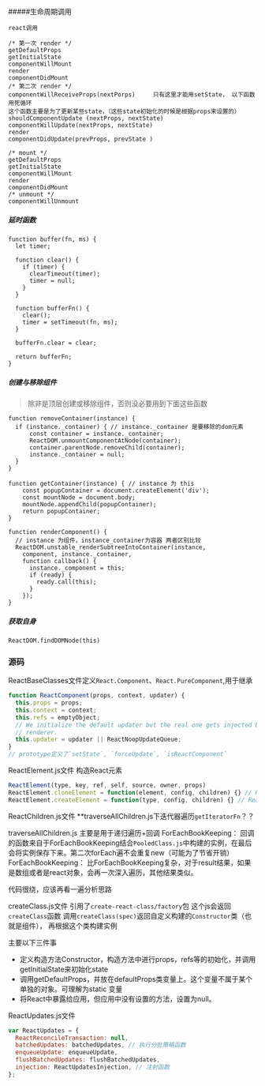 #####生命周期调用

```
react调用

/* 第一次 render */
getDefaultProps  
getInitialState  
componentWillMount  
render  
componentDidMount  
/* 第二次 render */
componentWillReceiveProps(nextPorps)     只有这里才能用setState， 以下函数用死循环
这个函数主要是为了更新某些state，（这些state初始化的时候是根据props来设置的）
shouldComponentUpdate (nextProps, nextState)
componentWillUpdate(nextProps, nextState)
render  
componentDidUpdate(prevProps, prevState )

/* mount */
getDefaultProps  
getInitialState  
componentWillMount  
render  
componentDidMount  
/* unmount */
componentWillUnmount

```
##### 延时函数

```
function buffer(fn, ms) {
  let timer;

  function clear() {
    if (timer) {
      clearTimeout(timer);
      timer = null;
    }
  }

  function bufferFn() {
    clear();
    timer = setTimeout(fn, ms);
  }

  bufferFn.clear = clear;

  return bufferFn;
}
```

##### 创建与移除组件

> 除非是顶层创建或移除组件，否则没必要用到下面这些函数

```
function removeContainer(instance) {
  if (instance._container) { // instance._container 是要移除的dom元素
      const container = instance._container;
      ReactDOM.unmountComponentAtNode(container);
      container.parentNode.removeChild(container);
      instance._container = null;
  }
}

function getContainer(instance) { // instance 为 this
    const popupContainer = document.createElement('div');
    const mountNode = document.body;
    mountNode.appendChild(popupContainer);
    return popupContainer;
}

function renderComponent() {
  // instance 为组件，instance_container为容器 两者区别比较
  ReactDOM.unstable_renderSubtreeIntoContainer(instance,
    component, instance._container,
    function callback() {
      instance._component = this;
      if (ready) {
        ready.call(this);
      }
    });
}
```

##### 获取自身

```
ReactDOM.findDOMNode(this)
```

### 源码

ReactBaseClasses文件定义`React.Component`、`React.PureComponent`,用于继承
```javascript
function ReactComponent(props, context, updater) {
  this.props = props;
  this.context = context;
  this.refs = emptyObject;
  // We initialize the default updater but the real one gets injected by the
  // renderer.
  this.updater = updater || ReactNoopUpdateQueue;
}
// prototype定义了`setState`, `forceUpdate`, `isReactComponent`
```

ReactElement.js文件
构造React元素
```javascript
ReactElement(type, key, ref, self, source, owner, props)
ReactElement.cloneElement = function(element, config, children) {} // React.cloneElement(<Demo />, {value: 10}, children);
ReactElement.createElement = function(type, config, children) {} // React.createElement(Demo, {value: 10}, children);
```

ReactChildren.js文件
  **traverseAllChildren.js下迭代器遍历`getIteratorFn`？？

traverseAllChildren.js 主要是用于递归遍历+回调
ForEachBookKeeping： 回调的函数来自于ForEachBookKeeping结合`PooledClass.js`中构建的实例，在最后会将实例保存下来。第二次forEach遍不会重复new（可能为了节省开销）
ForEachBookKeeping： 比ForEachBookKeeping复杂，对于result结果，如果是数组或者是react对象，会再一次深入遍历，其他结果类似。

代码很绕，应该再看一遍分析思路


createClass.js文件
引用了`create-react-class/factory`包
这个js会返回`createClass`函数
调用`createClass(spec)`返回自定义构建的`Constructor`类（也就是组件），
再根据这个类构建实例

主要以下三件事
* 定义构造方法Constructor，构造方法中进行props，refs等的初始化，并调用getInitialState来初始化state
* 调用getDefaultProps，并放在defaultProps类变量上。这个变量不属于某个单独的对象。可理解为static 变量
* 将React中暴露给应用，但应用中没有设置的方法，设置为null。

ReactUpdates.js文件
```js
var ReactUpdates = {
  ReactReconcileTransaction: null,
  batchedUpdates: batchedUpdates, // 执行分批策略函数
  enqueueUpdate: enqueueUpdate,
  flushBatchedUpdates: flushBatchedUpdates,
  injection: ReactUpdatesInjection, // 注射函数
};
```
